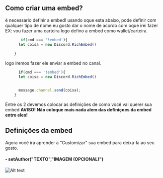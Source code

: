 
## Como criar uma embed? 

é necessario definir a embed! usando oque esta abaixo, pode definir com qualquer tipo de nome eu gosto dar o nome de acordo com oque irei fazer EX: vou fazer uma carteira logo defino a embed como wallet/carteira.
```js
       if(cmd === '!embed'){
      let coisa = new Discord.RichEmbed()
     
    }
``` 
logo iremos fazer ele enviar a embed no canal.
```js
      if(cmd === '!embed'){
      let coisa = new Discord.RichEmbed()


      message.channel.send(coisa);
    }

``` 
Entre os 2 devemos colocar as definições de como você vai querer sua embed 
**AVISO! Não coloque mais nada alem das definiçoes da embed entre eles!**

## Definições da embed

Agora você ira aprender a "Customizar" sua embed para deixa-la ao seu gosto.

#### - setAuthor("TEXTO","IMAGEM (OPCIONAL)") 

![Alt text](https://cdn.discordapp.com/attachments/682575921727012902/682576291240738870/unknown.png "Title")
